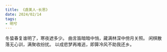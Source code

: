 ```yaml
---
title: 《虞美人·长思》
date: 2024/02/14
tags:
- 明兮
---
```

冬蛰春复谁明了，寒夜遮多少。
曲言笛暗暗中悄，藏满林深中傍月关照。
闲棋散落无心训，满聚收纷扰。
以成悲梦再难逃，即算冷风不助我还乡。
